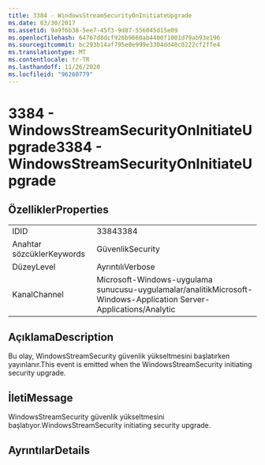 ```yaml
---
title: 3384 - WindowsStreamSecurityOnInitiateUpgrade
ms.date: 03/30/2017
ms.assetid: 9a9f6b38-5ee7-45f3-9d87-556045d15e09
ms.openlocfilehash: 64767d8dcf926b9660ab4400f1001d79ab93e196
ms.sourcegitcommit: bc293b14af795e0e999e3304dd40c0222cf2ffe4
ms.translationtype: MT
ms.contentlocale: tr-TR
ms.lasthandoff: 11/26/2020
ms.locfileid: "96260779"
---
```

# <a name="3384---windowsstreamsecurityoninitiateupgrade"></a><span data-ttu-id="ff7cd-102">3384 - WindowsStreamSecurityOnInitiateUpgrade</span><span class="sxs-lookup"><span data-stu-id="ff7cd-102">3384 - WindowsStreamSecurityOnInitiateUpgrade</span></span>

## <a name="properties"></a><span data-ttu-id="ff7cd-103">Özellikler</span><span class="sxs-lookup"><span data-stu-id="ff7cd-103">Properties</span></span>  
  
|||  
|-|-|  
|<span data-ttu-id="ff7cd-104">ID</span><span class="sxs-lookup"><span data-stu-id="ff7cd-104">ID</span></span>|<span data-ttu-id="ff7cd-105">3384</span><span class="sxs-lookup"><span data-stu-id="ff7cd-105">3384</span></span>|  
|<span data-ttu-id="ff7cd-106">Anahtar sözcükler</span><span class="sxs-lookup"><span data-stu-id="ff7cd-106">Keywords</span></span>|<span data-ttu-id="ff7cd-107">Güvenlik</span><span class="sxs-lookup"><span data-stu-id="ff7cd-107">Security</span></span>|  
|<span data-ttu-id="ff7cd-108">Düzey</span><span class="sxs-lookup"><span data-stu-id="ff7cd-108">Level</span></span>|<span data-ttu-id="ff7cd-109">Ayrıntılı</span><span class="sxs-lookup"><span data-stu-id="ff7cd-109">Verbose</span></span>|  
|<span data-ttu-id="ff7cd-110">Kanal</span><span class="sxs-lookup"><span data-stu-id="ff7cd-110">Channel</span></span>|<span data-ttu-id="ff7cd-111">Microsoft-Windows-uygulama sunucusu-uygulamalar/analitik</span><span class="sxs-lookup"><span data-stu-id="ff7cd-111">Microsoft-Windows-Application Server-Applications/Analytic</span></span>|  
  
## <a name="description"></a><span data-ttu-id="ff7cd-112">Açıklama</span><span class="sxs-lookup"><span data-stu-id="ff7cd-112">Description</span></span>  

 <span data-ttu-id="ff7cd-113">Bu olay, WindowsStreamSecurity güvenlik yükseltmesini başlatırken yayınlanır.</span><span class="sxs-lookup"><span data-stu-id="ff7cd-113">This event is emitted when the WindowsStreamSecurity initiating security upgrade.</span></span>  
  
## <a name="message"></a><span data-ttu-id="ff7cd-114">İleti</span><span class="sxs-lookup"><span data-stu-id="ff7cd-114">Message</span></span>  

 <span data-ttu-id="ff7cd-115">WindowsStreamSecurity güvenlik yükseltmesini başlatıyor.</span><span class="sxs-lookup"><span data-stu-id="ff7cd-115">WindowsStreamSecurity initiating security upgrade.</span></span>  
  
## <a name="details"></a><span data-ttu-id="ff7cd-116">Ayrıntılar</span><span class="sxs-lookup"><span data-stu-id="ff7cd-116">Details</span></span>
